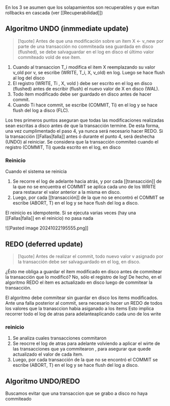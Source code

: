 En los 3 se asumen que los solapamientos son recuperables y que evitan rollbacks en cascada (ver [[Recuperabilidad]])

## Algoritmo UNDO (inmmediate update) 
>[!quote] Antes de que una modificación sobre un ítem X ← v_new por parte de una transacción no commiteada sea guardada en disco (flushed), se debe salvaguardar en el log en disco el último valor commiteado vold de ese ítem.


1. Cuando al transaccion T_i modifica el item X reemplazando su valor v_old por v, se escribe (WRITE, T_i, X, v_old) en log. Luego se hace flush al log del disco
2. El registro (WRITE, Ti , X, vold ) debe ser escrito en el log en disco (flushed) antes de escribir (flush) el nuevo valor de X en disco (WAL).
3. Todo ítem modificado debe ser guardado en disco antes de hacer commit.
4. Cuando Ti hace commit, se escribe (COMMIT, Ti) en el log y se hace flush del log a disco (FLC).

Los tres primeros puntos aseguran que todas las modificaciones realizadas sean escritas a disco antes de que la transacción termine. 
De esta forma, una vez cumplimentado el paso 4, ya nunca será necesario hacer REDO. Si la transacción [[Fallas|falla]] antes ó durante el punto 4, será deshecha (UNDO) al reiniciar. 
Se considera que la transacción commiteó cuando el registro (COMMIT, Ti) queda escrito en el log, en disco


### Reinicio
Cuando el sistema se reinicia 

1. Se recorre el log de adelante hacia atrás, y por cada [[transacción]] de la que no se encuentra el COMMIT se aplica cada uno de los WRITE para restaurar el valor anterior a la misma en disco. 
2.  Luego, por cada [[transacción]] de la que no se encontró el COMMIT se escribe (ABORT, T) en el log y se hace flush del log a disco.

El reinicio es idempotente. Si se ejecuta varias veces (hay una [[Fallas|falla]] en el reinicio) no pasa nada

![[Pasted image 20241022195555.png]]

## REDO (deferred update)

>[!quote] Antes de realizar el commit, todo nuevo valor v asignado por la transacción debe ser salvaguardado en el log, en disco.

¿Ésto me obliga a guardar el ítem modificado en disco antes de commitear la transacción que lo modificó? 
No, sólo el registro de log! De hecho, en el algoritmo REDO el ítem es actualizado en disco luego de commitear la transacción.

El algoritmo debe commitear sin guardar en disco los items modificados. 
Ante una falla posterior al commit, sera necesario hacer un REDO de todos los valores que la tranasccion habia asiganado a los items 
Esto implica recorrer todo el log de atras para adelanteaplicando cada uno de los write 


### reinicio 
1. Se analiza cuales transacciones commitaron 
2. Se reocrre el log de atras para adelante volviendo a aplicar el wirte de las transacciones que ya commitearon , para asegurar que quede actualizado el valor de cada ítem.
3. Luego, por cada transacción de la que no se encontró el COMMIT se escribe (ABORT, T) en el log y se hace flush del log a disco.


## Algoritmo UNDO/REDO 
Buscamos evitar que una transaccion que se grabo a disco no haya commiteado 